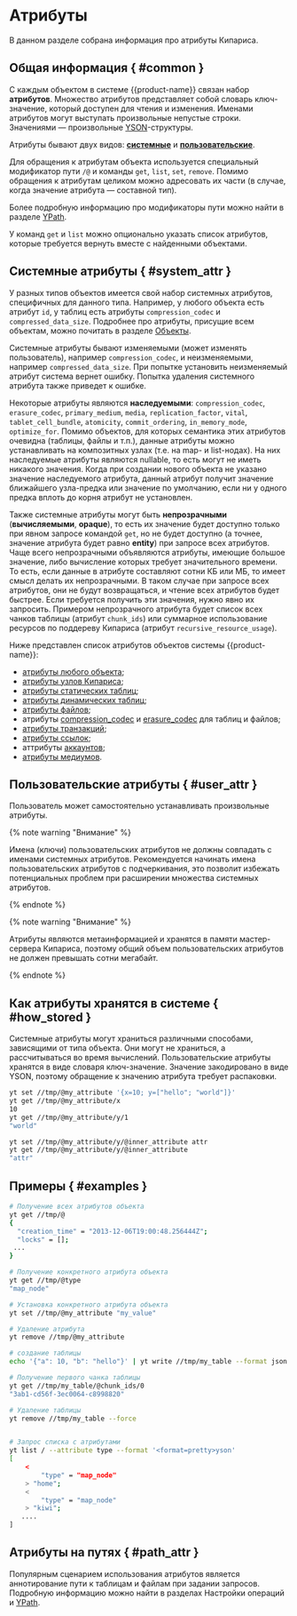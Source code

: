 # Атрибуты

В данном разделе собрана информация про атрибуты Кипариса.

## Общая информация { #common }

С каждым объектом в системе {{product-name}} связан набор **атрибутов**. Множество атрибутов представляет собой словарь ключ-значение, который доступен для чтения и изменения. Именами атрибутов могут выступать произвольные непустые строки. Значениями — произвольные [YSON](../../../user-guide/storage/yson.md)-структуры.

Атрибуты бывают двух видов: **[системные](#system_attr)** и **[пользовательские](#user_attr)**.

Для обращения к атрибутам объекта используется специальный модификатор пути `/@` и команды `get`, `list`, `set`, `remove`. Помимо обращения к атрибутам целиком можно адресовать их части (в случае, когда значение атрибута — составной тип).

Более подробную информацию про модификаторы пути можно найти в разделе [YPath](../../../user-guide/storage/ypath.md).

У команд `get` и `list` можно опционально указать список атрибутов, которые требуется вернуть вместе c найденными объектами.

## Системные атрибуты { #system_attr }

У разных типов объектов имеется свой набор системных атрибутов, специфичных для данного типа. Например, у любого объекта есть атрибут `id`, у таблиц есть атрибуты `compression_codec` и `compressed_data_size`. Подробнее про атрибуты, присущие всем объектам, можно почитать в разделе [Объекты](../../../user-guide/storage/objects.md).

Системные атрибуты бывают изменяемыми (может изменять пользователь), например `compression_codec`, и неизменяемыми, например `compressed_data_size`. При попытке установить неизменяемый атрибут система вернет ошибку. Попытка удаления системного атрибута также приведет к ошибке.

Некоторые атрибуты являются **наследуемыми**: `compression_codec`, `erasure_codec`, `primary_medium`, `media`, `replication_factor`, `vital`, `tablet_cell_bundle`, `atomicity`, `commit_ordering`, `in_memory_mode`, `optimize_for`. Помимо объектов, для которых семантика этих атрибутов очевидна (таблицы, файлы и т.п.), данные атрибуты можно устанавливать на композитных узлах (т.е. на map- и list-нодах). На них наследуемые атрибуты являются nullable, то есть могут не иметь никакого значения. Когда при создании нового объекта не указано значение наследуемого атрибута, данный атрибут получит значение ближайшего узла-предка или значение по умолчанию, если ни у одного предка вплоть до корня атрибут не установлен.

Также системные атрибуты могут быть **непрозрачными** (**вычисляемыми**, **opaque**), то есть их значение будет доступно только при явном запросе командой `get`, но не будет доступно (а точнее, значение атрибута будет равно **entity**) при запросе всех атрибутов. Чаще всего непрозрачными объявляются атрибуты, имеющие большое значение, либо вычисление которых требует значительного времени. То есть, если данные в атрибуте составляют сотни КБ или МБ, то имеет смысл делать их непрозрачными. В таком случае при запросе всех атрибутов, они не будут возвращаться, и чтение всех атрибутов будет быстрее. Если требуется получить эти значения, нужно явно их запросить. Примером непрозрачного атрибута будет список всех чанков таблицы (атрибут `chunk_ids`) или суммарное использование ресурсов по поддереву Кипариса (атрибут `recursive_resource_usage`).

Ниже представлен список атрибутов объектов системы {{product-name}}:

- [атрибуты любого объекта](../../../user-guide/storage/objects.md#attributes);
- [атрибуты узлов Кипариса](../../../user-guide/storage/cypress.md#attributes);
- [атрибуты статических таблиц](../../../user-guide/storage/static-tables.md#attributes);
- [атрибуты динамических таблиц](../../../user-guide/dynamic-tables/overview.md#attributes);
- [атрибуты файлов](../../../user-guide/storage/files.md#attributes);
- атрибуты [compression_codec](../../../user-guide/storage/compression.md#get_compression) и [erasure_codec](../../../user-guide/storage/replication.md#erasure) для таблиц и файлов;
- [атрибуты транзакций](../../../user-guide/storage/transactions.md#attributes);
- [атрибуты ссылок](../../../user-guide/storage/links.md#attributes);
- аттрибуты [аккаунтов](../../../user-guide/storage/accounts.md#account_attributes);
- [атрибуты медиумов](../../../user-guide/storage/media.md#atributy).

## Пользовательские атрибуты { #user_attr }

Пользователь может самостоятельно устанавливать произвольные атрибуты.

{% note warning "Внимание" %}

Имена (ключи) пользовательских атрибутов не должны совпадать с именами системных атрибутов. Рекомендуется начинать имена пользовательских атрибутов с подчеркивания, это позволит избежать потенциальных проблем при расширении множества системных атрибутов.

{% endnote %}

{% note warning "Внимание" %}

Атрибуты являются метаинформацией и хранятся в памяти мастер-сервера Кипариса, поэтому общий объем пользовательских атрибутов не должен превышать сотни мегабайт.

{% endnote %}

## Как атрибуты хранятся в системе { #how_stored }

Системные атрибуты могут храниться различными способами, зависящими от типа объекта. Они могут не храниться, а рассчитываться во время вычислений. Пользовательские атрибуты хранятся в виде словаря ключ-значение. Значение закодировано в виде YSON, поэтому обращение к значению атрибута требует распаковки.

```bash
yt set //tmp/@my_attribute '{x=10; y=["hello"; "world"]}'
yt get //tmp/@my_attribute/x
10
yt get //tmp/@my_attribute/y/1
"world"

yt set //tmp/@my_attribute/y/@inner_attribute attr
yt get //tmp/@my_attribute/y/@inner_attribute
"attr"
```

## Примеры { #examples }

```bash
# Получение всех атрибутов объекта
yt get //tmp/@
{
  "creation_time" = "2013-12-06T19:00:48.256444Z";
  "locks" = [];
 ...
}

# Получение конкретного атрибута объекта
yt get //tmp/@type
"map_node"

# Установка конкретного атрибута объекта
yt set //tmp/@my_attribute "my_value"

# Удаление атрибута
yt remove //tmp/@my_attribute

# создание таблицы
echo '{"a": 10, "b": "hello"}' | yt write //tmp/my_table --format json

# Получение первого чанка таблицы
yt get //tmp/my_table/@chunk_ids/0
"3ab1-cd56f-3ec0064-c8998820"

# Удаление таблицы
yt remove //tmp/my_table --force


# Запрос списка с атрибутами
yt list / --attribute type --format '<format=pretty>yson'
[
    <
        "type" = "map_node"
    > "home";
    <
        "type" = "map_node"
    > "kiwi";
   ....
]
```

## Атрибуты на путях { #path_attr }

Популярным сценарием использования атрибутов является аннотирование пути к таблицам и файлам при задании запросов. Подробную информацию можно найти в разделах Настройки операций и [YPath](../../../user-guide/storage/ypath.md#known_attributes).

